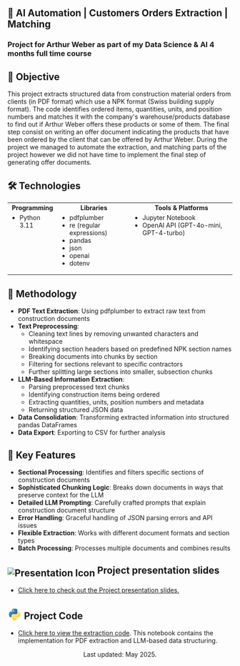  <div>
  <h2>🚀 AI Automation | Customers Orders Extraction | Matching</h2>
  
  <h3><a>Project for Arthur Weber as part of my Data Science & AI 4 months full time course</a></h3>

<h2>🎯 Objective</h2>
<p>This project extracts structured data from construction material orders from clients (in PDF format) which use a NPK format (Swiss building supply format). The code identifies ordered items, quantities, units, and position numbers and matches it with the company's warehouse/products database to find out if Arthur Weber offers these products or some of them. The final step consist on writing an offer document indicating the products that have been ordered by the client that can be offered by Arthur Weber. During the project we managed to automate the extraction, and matching parts of the project however we did not have time to implement the final step of generating offer documents.</p>

<div>
  <h2>🛠️ Technologies</h2>
  <table>
    <tr>
      <td align="center"><b>Programming</b></td>
      <td align="center"><b>Libraries</b></td>
      <td align="center"><b>Tools & Platforms</b></td>
    </tr>
    <tr>
      <td align="left" valign="top">
        <ul style="margin-top: 0; padding-left: 20px; text-align: left;">
          <li>Python 3.11</li>
        </ul>
      </td>
      <td align="left" valign="top">
        <ul style="margin-top: 0; padding-left: 20px; text-align: left;">
          <li>pdfplumber</li>
          <li>re (regular expressions)</li>
          <li>pandas</li>
          <li>json</li>
          <li>openai</li>
          <li>dotenv</li>
        </ul>
      </td>
      <td align="left" valign="top">
        <ul style="margin-top: 0; padding-left: 20px; text-align: left;">
          <li>Jupyter Notebook</li>
          <li>OpenAI API (GPT-4o-mini, GPT-4-turbo)</li>
        </ul>
      </td>
    </tr>
  </table>
</div>

<div>
  <h2>📜 Methodology</h2>
  <ul>
    <li><strong>PDF Text Extraction</strong>: Using pdfplumber to extract raw text from construction documents</li>
    <li><strong>Text Preprocessing</strong>: 
      <ul>
        <li>Cleaning text lines by removing unwanted characters and whitespace</li>
        <li>Identifying section headers based on predefined NPK section names</li>
        <li>Breaking documents into chunks by section</li>
        <li>Filtering for sections relevant to specific contractors</li>
        <li>Further splitting large sections into smaller, subsection chunks</li>
      </ul>
    </li>
    <li><strong>LLM-Based Information Extraction</strong>:
      <ul>
        <li>Parsing preprocessed text chunks</li>
        <li>Identifying construction items being ordered</li>
        <li>Extracting quantities, units, position numbers and metadata</li>
        <li>Returning structured JSON data</li>
      </ul>
    </li>
    <li><strong>Data Consolidation</strong>: Transforming extracted information into structured pandas DataFrames</li>
    <li><strong>Data Export</strong>: Exporting to CSV for further analysis</li>
  </ul>
</div>

<div>
  <h2>🔑 Key Features</h2>
  <ul>
    <li><strong>Sectional Processing</strong>: Identifies and filters specific sections of construction documents</li>
    <li><strong>Sophisticated Chunking Logic</strong>: Breaks down documents in ways that preserve context for the LLM</li>
    <li><strong>Detailed LLM Prompting</strong>: Carefully crafted prompts that explain construction document structure</li>
    <li><strong>Error Handling</strong>: Graceful handling of JSON parsing errors and API issues</li>
    <li><strong>Flexible Extraction</strong>: Works with different document formats and section types</li>
    <li><strong>Batch Processing</strong>: Processes multiple documents and combines results</li>
  </ul>
</div>
<div>
  <h2><img src="https://raw.githubusercontent.com/Tarikul-Islam-Anik/Animated-Fluent-Emojis/master/Emojis/Objects/Clipboard.png" alt="Presentation Icon" width="32" height="32" style="vertical-align: -0.25em;"> Project presentation slides</h2>
  <ul>
    <li><a href="https://guillermoibanez.github.io/Project-AI_Automation/AI_offer_Automation.pdf">Click here to check out the Project presentation slides.</a> </li>
  </ul>
</div>
<div>
  <h2><img src="https://raw.githubusercontent.com/devicons/devicon/master/icons/python/python-original.svg" alt="Python Icon" width="32" height="32" style="vertical-align: -0.25em;"> Project Code</h2>
  <ul>
    <li><a href="gpt_4o_mini_extraction.ipynb">Click here to view the extraction code</a>. This notebook contains the implementation for PDF extraction and LLM-based data structuring.</li>
  </ul>
</div>
<div align="center">
  <p>Last updated: May 2025.</p>
</div>
